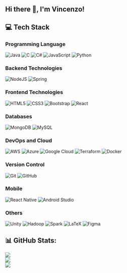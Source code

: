 ## Hi there 👋, I'm Vincenzo!

<!--
**Be-Cenzo/Be-Cenzo** is a ✨ _special_ ✨ repository because its `README.md` (this file) appears on your GitHub profile.

Here are some ideas to get you started:

- 🔭 I’m currently working on ...
- 🌱 I’m currently learning ...
- 👯 I’m looking to collaborate on ...
- 🤔 I’m looking for help with ...
- 💬 Ask me about ...
- 📫 How to reach me: ...
- 😄 Pronouns: ...
- ⚡ Fun fact: ...
-->

## 💻 Tech Stack
### Programming Language
![Java](https://img.shields.io/badge/java-%23ED8B00.svg?style=for-the-badge&logo=openjdk&logoColor=white) ![C](https://img.shields.io/badge/c-%2300599C.svg?style=for-the-badge&logo=c&logoColor=white) ![C#](https://img.shields.io/badge/c%23-%23239120.svg?style=for-the-badge&logo=csharp&logoColor=white) ![JavaScript](https://img.shields.io/badge/javascript-%23323330.svg?style=for-the-badge&logo=javascript&logoColor=%23F7DF1E)  ![Python](https://img.shields.io/badge/python-3670A0?style=for-the-badge&logo=python&logoColor=ffdd54) 
### Backend Technologies
![NodeJS](https://img.shields.io/badge/node.js-6DA55F?style=for-the-badge&logo=node.js&logoColor=white) 
![Spring](https://img.shields.io/badge/spring-%23404d59.svg?style=for-the-badge&logo=spring&logoColor=%2361DAFB)
### Frontend Technologies
![HTML5](https://img.shields.io/badge/html5-%23E34F26.svg?style=for-the-badge&logo=html5&logoColor=white)
![CSS3](https://img.shields.io/badge/css3-%231572B6.svg?style=for-the-badge&logo=css3&logoColor=white) ![Bootstrap](https://img.shields.io/badge/bootstrap-%238511FA.svg?style=for-the-badge&logo=bootstrap&logoColor=white) ![React](https://img.shields.io/badge/react-%2320232a.svg?style=for-the-badge&logo=react&logoColor=%2361DAFB)

### Databases
![MongoDB](https://img.shields.io/badge/MongoDB-%234ea94b.svg?style=for-the-badge&logo=mongodb&logoColor=white) ![MySQL](https://img.shields.io/badge/mysql-4479A1.svg?style=for-the-badge&logo=mysql&logoColor=white)

### DevOps and Cloud
![AWS](https://img.shields.io/badge/AWS-232F3E.svg?style=for-the-badge&logo=amazonwebservices&logoColor=#232F3E)
![Azure](https://img.shields.io/badge/azure-%230072C6.svg?style=for-the-badge&logo=microsoftazure&logoColor=white) ![Google Cloud](https://img.shields.io/badge/GoogleCloud-%234285F4.svg?style=for-the-badge&logo=google-cloud&logoColor=white)
![Terraform](https://img.shields.io/badge/terraform-844FBA.svg?style=for-the-badge&logo=terraform&logoColor=white)
![Docker](https://img.shields.io/badge/docker-%230db7ed.svg?style=for-the-badge&logo=docker&logoColor=white)

### Version Control
![Git](https://img.shields.io/badge/git-%23F05033.svg?style=for-the-badge&logo=git&logoColor=white) ![GitHub](https://img.shields.io/badge/github-%23121011.svg?style=for-the-badge&logo=github&logoColor=white)

### Mobile
![React Native](https://img.shields.io/badge/react_native-%2320232a.svg?style=for-the-badge&logo=react&logoColor=%2361DAFB)
![Android Studio](https://img.shields.io/badge/android_studio-3DDC84.svg?style=for-the-badge&logo=androidstudio&logoColor=white)
 
### Others
![Unity](https://img.shields.io/badge/unity-%23000000.svg?style=for-the-badge&logo=unity&logoColor=white)
![Hadoop](https://img.shields.io/badge/hadoop-66CCFF.svg?style=for-the-badge&logo=apachehadoop&logoColor=black)
![Spark](https://img.shields.io/badge/spark-E25A1C.svg?style=for-the-badge&logo=apachespark&logoColor=white)
![LaTeX](https://img.shields.io/badge/latex-%23008080.svg?style=for-the-badge&logo=latex&logoColor=white) ![Figma](https://img.shields.io/badge/figma-%23F24E1E.svg?style=for-the-badge&logo=figma&logoColor=white) 

## 📊 GitHub Stats:
![](https://github-readme-stats.vercel.app/api?username=Be-Cenzo&theme=dark&hide_border=true&include_all_commits=false&count_private=false)<br/>
![](https://nirzak-streak-stats.vercel.app/?user=Be-Cenzo&theme=dark&hide_border=true)<br/>
![](https://github-readme-stats.vercel.app/api/top-langs/?username=Be-Cenzo&theme=dark&hide_border=true&include_all_commits=false&count_private=false&layout=compact)

<!-- Proudly created with GPRM ( https://gprm.itsvg.in ) -->
